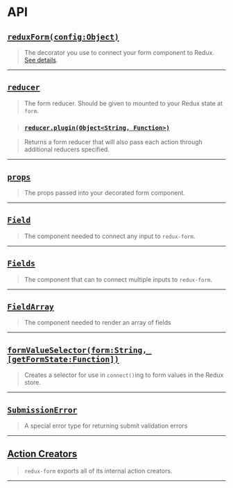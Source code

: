 # API

## [`reduxForm(config:Object)`](ReduxForm.md)

> The decorator you use to connect your form component to Redux.
[See details](ReduxForm.md).

---
  
## [`reducer`](Reducer.md)

> The form reducer. Should be given to mounted to your Redux state at `form`.

> ### [`reducer.plugin(Object<String, Function>)`](ReducerPlugin.md)

> Returns a form reducer that will also pass each action through additional reducers specified.

---
  
## [`props`](Props.md)

> The props passed into your decorated form component.

---
  
## [`Field`](Field.md)

> The component needed to connect any input to `redux-form`.

---
  
## [`Fields`](Fields.md)

> The component that can to connect multiple inputs to `redux-form`.

---
  
## [`FieldArray`](FieldArray.md)

> The component needed to render an array of fields

---
  
## [`formValueSelector(form:String, [getFormState:Function])`](FormValueSelector.md)

> Creates a selector for use in `connect()`ing to form values in the Redux store.

---
  
## [`SubmissionError`](SubmissionError.md)

> A special error type for returning submit validation errors

---
  
## [Action Creators](ActionCreators.md)

> `redux-form` exports all of its internal action creators.

---
